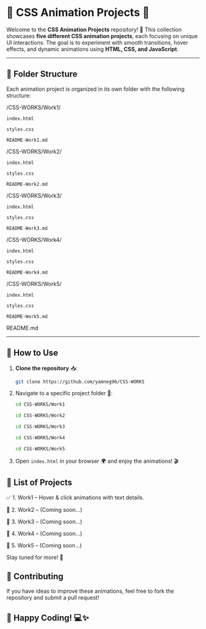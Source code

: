 # 🎨 CSS Animation Projects 🚀

Welcome to the **CSS Animation Projects** repository! 🎉 This collection showcases **five different CSS animation projects**, each focusing on unique UI interactions.
The goal is to experiment with smooth transitions, hover effects, and dynamic animations using **HTML, CSS, and JavaScript**.

---

## 📁 Folder Structure

Each animation project is organized in its own folder with the following structure:

/CSS-WORKS/Work1/

    index.html

    styles.css

    README-Work1.md


/CSS-WORKS/Work2/

    index.html

    styles.css

    README-Work2.md

/CSS-WORKS/Work3/

    index.html

    styles.css

    README-Work3.md

/CSS-WORKS/Work4/

    index.html

    styles.css

    README-Work4.md
    
/CSS-WORKS/Work5/

    index.html

    styles.css

    README-Work5.md

README.md

---

## 🚀 How to Use

1.  **Clone the repository** 📥:

    ```bash
    git clone https://github.com/yamneg96/CSS-WORKS
    ```

2.  Navigate to a specific project folder 📂:

    ```bash
    cd CSS-WORKS/Work1
    ```

    ```bash
    cd CSS-WORKS/Work2
    ```

    ```bash
    cd CSS-WORKS/Work3
    ```

    ```bash
    cd CSS-WORKS/Work4
    ```

    ```bash
    cd CSS-WORKS/Work5
    ```

3.  Open `index.html` in your browser 🌍 and enjoy the animations! 🎬

## 📌 List of Projects

✅ 1. Work1 – Hover & click animations with text details.

🔄 2. Work2 – (Coming soon...)

🔄 3. Work3 – (Coming soon...)

🔄 4. Work4 – (Coming soon...)

🔄 5. Work5 – (Coming soon...)

Stay tuned for more! 🚀

## 🤝 Contributing

If you have ideas to improve these animations, feel free to fork the repository and submit a pull request!

## 🎉 Happy Coding! 💻✨